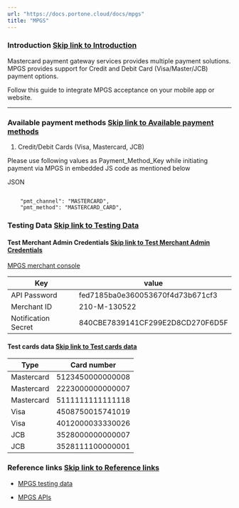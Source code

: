 ```yaml
---
url: "https://docs.portone.cloud/docs/mpgs"
title: "MPGS"
---
```


### Introduction   [Skip link to Introduction](https://docs.portone.cloud/docs/mpgs\#introduction)

Mastercard payment gateway services provides multiple payment solutions. MPGS provides support for Credit and Debit Card (Visa/Master/JCB) payment options.

Follow this guide to integrate MPGS acceptance on your mobile app or website.

* * *

### Available payment methods   [Skip link to Available payment methods](https://docs.portone.cloud/docs/mpgs\#available-payment-methods)

1. Credit/Debit Cards (Visa, Mastercard, JCB)

Please use following values as Payment\_Method\_Key while initiating payment via MPGS in embedded JS code as mentioned below

JSON

```rdmd-code lang-json theme-light

    "pmt_channel": "MASTERCARD",
    "pmt_method": "MASTERCARD_CARD",

```

### Testing Data   [Skip link to Testing Data](https://docs.portone.cloud/docs/mpgs\#testing-data)

#### Test Merchant Admin Credentials   [Skip link to Test Merchant Admin Credentials](https://docs.portone.cloud/docs/mpgs\#test-merchant-admin-credentials)

[MPGS merchant console](https://test-gateway.mastercard.com/ma/)

| Key | value |
| --- | --- |
| API Password | fed7185ba0e360053670f4d73b671cf3 |
| Merchant ID | 210-M-130522 |
| Notification Secret | 840CBE7839141CF299E2D8CD270F6D5F |

#### Test cards data   [Skip link to Test cards data](https://docs.portone.cloud/docs/mpgs\#test-cards-data)

| Type | Card number |
| --- | --- |
| Mastercard | 5123450000000008 |
| Mastercard | 2223000000000007 |
| Mastercard | 5111111111111118 |
| Visa | 4508750015741019 |
| Visa | 4012000033330026 |
| JCB | 3528000000000007 |
| JCB | 3528111100000001 |

### Reference links   [Skip link to Reference links](https://docs.portone.cloud/docs/mpgs\#reference-links)

- [MPGS testing data](https://na-gateway.mastercard.com/api/documentation/integrationGuidelines/supportedFeatures/testAndGoLive.html?locale=en_US)

- [MPGS APIs](https://ap-gateway.mastercard.com/api/documentation/apiDocumentation/rest-json/version/latest/api.html?locale=en_US)
